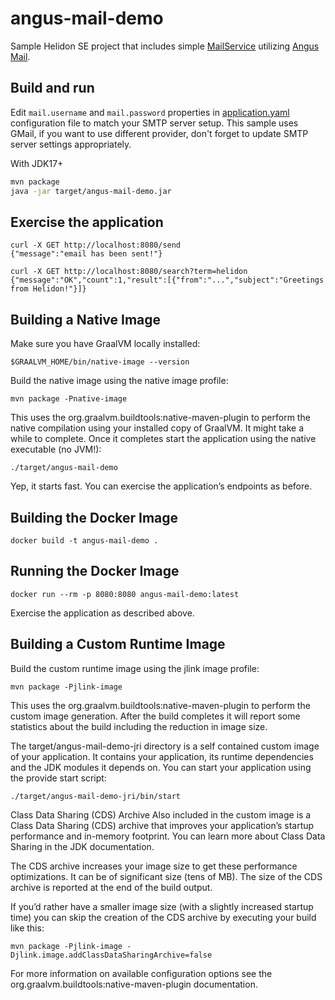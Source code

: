 # angus-mail-demo

Sample Helidon SE project that includes simple [MailService](src/main/java/io/helidon/samples/mail/MailService.java)
utilizing [Angus Mail](https://eclipse-ee4j.github.io/angus-mail/).

## Build and run

Edit `mail.username` and `mail.password` properties in
[application.yaml](src/main/resources/application.yaml)
configuration file to match your SMTP server setup. This sample
uses GMail, if you want to use different provider, don't forget to update
SMTP server settings appropriately.

With JDK17+
```bash
mvn package
java -jar target/angus-mail-demo.jar
```

## Exercise the application
```
curl -X GET http://localhost:8080/send
{"message":"email has been sent!"}
```

```
curl -X GET http://localhost:8080/search?term=helidon
{"message":"OK","count":1,"result":[{"from":"...","subject":"Greetings from Helidon!"}]}
```

## Building a Native Image

Make sure you have GraalVM locally installed:

```
$GRAALVM_HOME/bin/native-image --version
```

Build the native image using the native image profile:

```
mvn package -Pnative-image
```

This uses the org.graalvm.buildtools:native-maven-plugin to perform the native compilation using your installed copy of GraalVM. It might take a while to complete.
Once it completes start the application using the native executable (no JVM!):

```
./target/angus-mail-demo
```

Yep, it starts fast. You can exercise the application’s endpoints as before.


## Building the Docker Image
```
docker build -t angus-mail-demo .
```

## Running the Docker Image

```
docker run --rm -p 8080:8080 angus-mail-demo:latest
```

Exercise the application as described above.
                                

## Building a Custom Runtime Image

Build the custom runtime image using the jlink image profile:

```
mvn package -Pjlink-image
```

This uses the org.graalvm.buildtools:native-maven-plugin to perform the custom image generation.
After the build completes it will report some statistics about the build including the reduction in image size.

The target/angus-mail-demo-jri directory is a self contained custom image of your application. It contains your application,
its runtime dependencies and the JDK modules it depends on. You can start your application using the provide start script:

```
./target/angus-mail-demo-jri/bin/start
```

Class Data Sharing (CDS) Archive
Also included in the custom image is a Class Data Sharing (CDS) archive that improves your application’s startup
performance and in-memory footprint. You can learn more about Class Data Sharing in the JDK documentation.

The CDS archive increases your image size to get these performance optimizations. It can be of significant size (tens of MB).
The size of the CDS archive is reported at the end of the build output.

If you’d rather have a smaller image size (with a slightly increased startup time) you can skip the creation of the CDS
archive by executing your build like this:

```
mvn package -Pjlink-image -Djlink.image.addClassDataSharingArchive=false
```

For more information on available configuration options see the org.graalvm.buildtools:native-maven-plugin documentation.
                                
